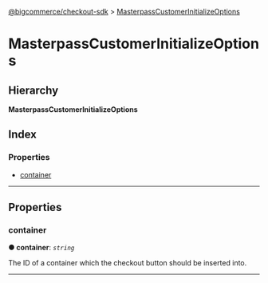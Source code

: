 [@bigcommerce/checkout-sdk](../README.md) > [MasterpassCustomerInitializeOptions](../interfaces/masterpasscustomerinitializeoptions.md)

# MasterpassCustomerInitializeOptions

## Hierarchy

**MasterpassCustomerInitializeOptions**

## Index

### Properties

* [container](masterpasscustomerinitializeoptions.md#container)

---

## Properties

<a id="container"></a>

###  container

**● container**: *`string`*

The ID of a container which the checkout button should be inserted into.

___

